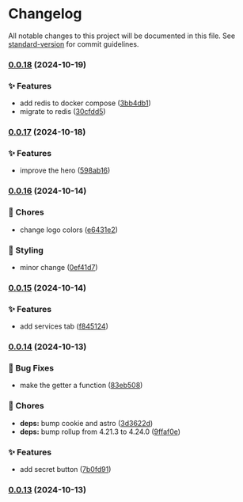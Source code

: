 # Changelog

All notable changes to this project will be documented in this file. See [standard-version](https://github.com/conventional-changelog/standard-version) for commit guidelines.

### [0.0.18](https://github.com/remvze/katana/compare/v0.0.17...v0.0.18) (2024-10-19)


### ✨ Features

* add redis to docker compose ([3bb4db1](https://github.com/remvze/katana/commit/3bb4db19d0e0292ad11c6b17f2fae6c6fc25ce97))
* migrate to redis ([30cfdd5](https://github.com/remvze/katana/commit/30cfdd520b4efaae925b1dc29eff288ac1368b8e))

### [0.0.17](https://github.com/remvze/katana/compare/v0.0.16...v0.0.17) (2024-10-18)


### ✨ Features

* improve the hero ([598ab16](https://github.com/remvze/katana/commit/598ab16277aa8586e85195ac4972b4d6afe57f69))

### [0.0.16](https://github.com/remvze/katana/compare/v0.0.15...v0.0.16) (2024-10-14)


### 🚚 Chores

* change logo colors ([e6431e2](https://github.com/remvze/katana/commit/e6431e274ea9f938f367f93f5cc3d38faef00f8e))


### 💄 Styling

* minor change ([0ef41d7](https://github.com/remvze/katana/commit/0ef41d7cea34cb6d536bd39af860f9fcfe32e484))

### [0.0.15](https://github.com/remvze/katana/compare/v0.0.14...v0.0.15) (2024-10-14)


### ✨ Features

* add services tab ([f845124](https://github.com/remvze/katana/commit/f845124ddb8967927cafc6dea171a5924e5f90b5))

### [0.0.14](https://github.com/remvze/katana/compare/v0.0.13...v0.0.14) (2024-10-13)


### 🐛 Bug Fixes

* make the getter a function ([83eb508](https://github.com/remvze/katana/commit/83eb5084461ca6c997956070b52ef246c7d74fb5))


### 🚚 Chores

* **deps:** bump cookie and astro ([3d3622d](https://github.com/remvze/katana/commit/3d3622da9e8c579997635cd970d01396d631ecd7))
* **deps:** bump rollup from 4.21.3 to 4.24.0 ([9ffaf0e](https://github.com/remvze/katana/commit/9ffaf0e991e6598a5e1dc24863662ed433ca2a5f))


### ✨ Features

* add secret button ([7b0fd91](https://github.com/remvze/katana/commit/7b0fd91a9b97fc4e7b8aefbbc475ad60c20bed90))

### [0.0.13](https://github.com/remvze/katana/compare/v0.0.12...v0.0.13) (2024-10-13)
